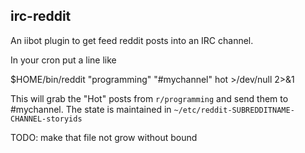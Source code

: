 irc-reddit
----------

An iibot plugin to get feed reddit posts into an IRC channel.

In your cron put a line like

   $HOME/bin/reddit "programming" "#mychannel" hot >/dev/null 2>&1

This will grab the "Hot" posts from `r/programming` and send them to #mychannel. The state is maintained in `~/etc/reddit-SUBREDDITNAME-CHANNEL-storyids`

TODO: make that file not grow without bound
